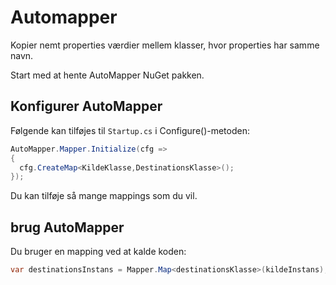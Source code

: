 # Automapper
Kopier nemt properties værdier mellem klasser, hvor properties har samme navn.

Start med at hente AutoMapper NuGet pakken.

## Konfigurer AutoMapper
Følgende kan tilføjes til `Startup.cs` i Configure()-metoden:
```c#
AutoMapper.Mapper.Initialize(cfg =>
{
  cfg.CreateMap<KildeKlasse,DestinationsKlasse>();
});
```
Du kan tilføje så mange mappings som du vil.

## brug AutoMapper
Du bruger en mapping ved at kalde koden:
```c#
var destinationsInstans = Mapper.Map<destinationsKlasse>(kildeInstans);
```
